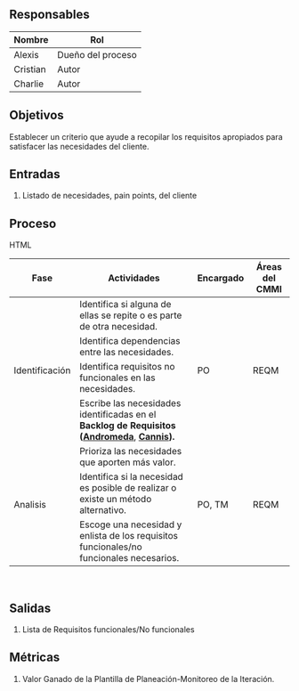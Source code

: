 ## Responsables

| Nombre   | Rol               |
| -------- | ----------------- |
| Alexis | Dueño del proceso |
| Cristian | Autor             |
| Charlie     | Autor             |

## Objetivos

Establecer un criterio que ayude a recopilar los requisitos apropiados para satisfacer las necesidades del cliente.

## Entradas

1. Listado de necesidades, pain points, del cliente

## Proceso
​HTML  				 			
 
<table>
  <thead>
    <tr>
      <th>Fase</th>
      <th>Actividades</th>
      <th>Encargado</th>
      <th>Áreas del CMMI</th>
    </tr>
  </thead>
  <tbody>
    <tr>
      <td rowspan="4">Identificación</td>
      <td>Identifica si alguna de ellas se repite o es parte de otra necesidad.</td>
      <td rowspan="4">PO</td>
      <td rowspan="4">REQM</td>
    </tr>
    <tr>
      <td>Identifica dependencias entre las necesidades.</td>
    </tr>
    <tr>
      <td>Identifica requisitos no funcionales en las necesidades.</td>
    </tr>
    <tr>
      <td> Escribe las necesidades identificadas en el <strong>Backlog de Requisitos (<a href="https://docs.google.com/document/d/1kWa49M5i2LyEFAsawZfrYRFMQnMOAeqNbDrwHtjj7tE/edit" target="_blank">Andromeda</a></strong>,
      <strong><a href="https://docs.google.com/spreadsheets/d/1QIIxxGKVowHiTMKZ0W9J0BH3R1VLyfq81xQvodNfULI/edit#gid=117876730" target="_blank">Cannis</a>).</strong></td>
    </tr>
    <tr>
      <td rowspan="3">Analisis</td>
      <td>Prioriza las necesidades que aporten más valor.</td>
      <td rowspan="3">PO, TM</td>
      <td rowspan="3">REQM</td>
    </tr>
      <tr>
      <td>Identifica si  la necesidad es posible de realizar o existe un método alternativo.</td>
    </tr>  
    <tr>
      <td>Escoge una necesidad y enlista de los requisitos funcionales/no funcionales necesarios.</td>
    </tr>  
      
  </tbody>
</table>
​


## Salidas
1) Lista de Requisitos funcionales/No funcionales

## Métricas
1) Valor Ganado de la Plantilla de Planeación-Monitoreo de la Iteración.

